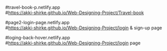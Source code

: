 
#travel-book-p.netlify.app<br>
#https://akki-shirke.github.io/Web-Designing-Project/Travel-book<br>

#page2-login-page.netlify.app<br>
#https://akki-shirke.github.io/Web-Designing-Project/login & sign-up page<br>

#loging-back-hover.netlify.app<br>
#https://akki-shirke.github.io/Web-Designing-Project/login page<br>
